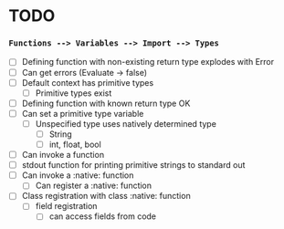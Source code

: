 # TODO

### `Functions --> Variables --> Import --> Types`

- [ ] Defining function with non-existing return type explodes with Error
- [ ] Can get errors (Evaluate -> false)
- [ ] Default context has primitive types
  - [ ] Primitive types exist
- [ ] Defining function with known return type OK
- [ ] Can set a primitive type variable
  - [ ] Unspecified type uses natively determined type
    - [ ] String
    - [ ] int, float, bool
- [ ] Can invoke a function
- [ ] stdout function for printing primitive strings to standard out
- [ ] Can invoke a :native: function
    - [ ] Can register a :native: function
- [ ] Class registration with class :native: function
  - [ ] field registration
    - [ ] can access fields from code